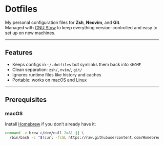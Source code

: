 # Dotfiles

My personal configuration files for **Zsh**, **Neovim**, and **Git**.  
Managed with [GNU Stow](https://www.gnu.org/software/stow/) to keep everything version-controlled and easy to set up on new machines.

---

## Features

- Keeps configs in `~/.dotfiles` but symlinks them back into `$HOME`
- Clean separation: `zsh/`, `nvim/`, `git/`
- Ignores runtime files like history and caches
- Portable: works on macOS and Linux

---

## Prerequisites

### macOS
Install [Homebrew](https://brew.sh/) if you don’t already have it:

```sh
command -v brew >/dev/null 2>&1 || \
  /bin/bash -c "$(curl -fsSL https://raw.githubusercontent.com/Homebrew/install/HEAD/install.sh)"
